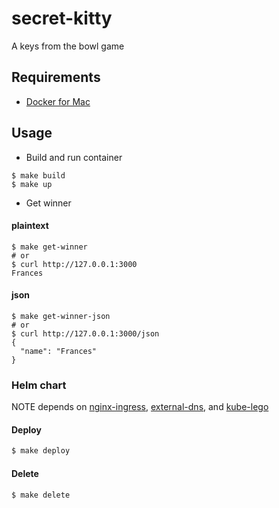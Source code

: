 # secret-kitty
A keys from the bowl game

## Requirements
* [Docker for Mac](https://www.docker.com/docker-mac)

## Usage
* Build and run container

```
$ make build
$ make up
```

* Get winner

#### plaintext

```
$ make get-winner
# or
$ curl http://127.0.0.1:3000
Frances
```

#### json

```
$ make get-winner-json
# or
$ curl http://127.0.0.1:3000/json
{
  "name": "Frances"
}
```

### Helm chart
NOTE depends on [nginx-ingress](https://github.com/kubernetes/charts/tree/master/stable/nginx-ingress), [external-dns](https://github.com/kubernetes/charts/tree/master/stable/external-dns), and [kube-lego](https://github.com/kubernetes/charts/tree/master/stable/kube-lego)

#### Deploy

```bash
$ make deploy
```

#### Delete

```bash
$ make delete
```
